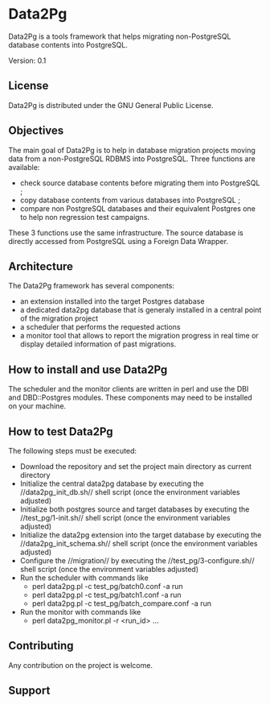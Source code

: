 Data2Pg
=======

Data2Pg is a tools framework that helps migrating non-PostgreSQL database contents into PostgreSQL.

Version: 0.1

License
-------

Data2Pg is distributed under the GNU General Public License.

Objectives
----------

The main goal of Data2Pg is to help in database migration projects moving data from a non-PostgreSQL RDBMS into PostgreSQL. Three functions are available:

 * check source database contents before migrating them into PostgreSQL ;
 * copy database contents from various databases into PostgreSQL ;
 * compare non PostgreSQL databases and their equivalent Postgres one to help non regression test campaigns.

These 3 functions use the same infrastructure. The source database is directly accessed from PostgreSQL using a Foreign Data Wrapper.

Architecture
------------

The Data2Pg framework has several components:

  * an extension installed into the target Postgres database
  * a dedicated data2pg database that is generaly installed in a central point of the migration project
  * a scheduler that performs the requested actions 
  * a monitor tool that allows to report the migration progress in real time or display detailed information of past migrations.

How to install and use Data2Pg
------------------------------

The scheduler and the monitor clients are written in perl and use the DBI and DBD::Postgres modules. These components may need to be installed on your machine.

How to test Data2Pg
-------------------

The following steps must be executed:

  * Download the repository and set the project main directory as current directory
  * Initialize the central data2pg database by executing the //data2pg_init_db.sh// shell script (once the environment variables adjusted)
  * Initialize both postgres source and target databases by executing the //test_pg/1-init.sh// shell script (once the environment variables adjusted)
  * Initialize the data2pg extension into the target database by executing the //data2pg_init_schema.sh// shell script (once the environment variables adjusted)
  * Configure the //migration// by executing the //test_pg/3-configure.sh// shell script (once the environment variables adjusted)
  * Run the scheduler with commands like
    * perl data2pg.pl -c test_pg/batch0.conf <parameters for the connection to the data2pg database> -a run 
    * perl data2pg.pl -c test_pg/batch1.conf <parameters for the connection to the data2pg database> -a run
    * perl data2pg.pl -c test_pg/batch_compare.conf <parameters for the connection to the data2pg database> -a run 
  * Run the monitor with commands like 
    * perl data2pg_monitor.pl <parameters for the connection to the data2pg database> -r <run_id> ...

Contributing
------------

Any contribution on the project is welcome.

Support
-------

<TO BE DEFINED>
